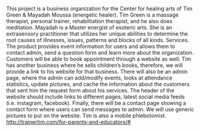 This project is a business organization for the Center for healing arts of Tim Green & Mayadah Moussa (energetic healer). Tim Green is a massage therapist, personal trainer, rehabilitation therapist, and he also does meditation. Mayadah is a Master energist of esoteric arts. She is an extrasensory practitioner that utilizes her unique abilities to determine the root causes of illnesses, issues, patterns and blocks of all kinds. Services. The product provides event information for users and allows them to contact admin, send a question form and learn more about the organization. Customers will be able to book appointment through a website as well. Tim has another business where he sells children’s books, therefore, we will provide a link to his website for that business. There will also be an admin page, where the admin can add/modify events, looks at attendance statistics, update pictures, and cache the information about the customers that sent him the request form about his services. The header of the website should include links to different pages, latest social media feeds (i.e. instagram, facebook). Finally, there will be a contact page showing a contact form where users can send messages to admin. We will use generic pictures to put on the website. Tim is also a mobile phlebotomist.
http://trainertim.com/for-parents-and-educators/#